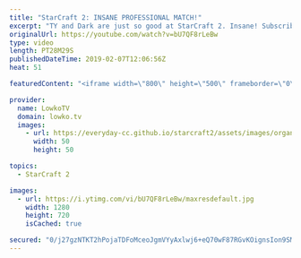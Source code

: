 ```yaml
---
title: "StarCraft 2: INSANE PROFESSIONAL MATCH!"
excerpt: "TY and Dark are just so good at StarCraft 2. Insane! Subscribe for more videos: http://lowko.tv/youtube Mass Battlecruiser: https://www.youtube.com/watch?v=XzISfSZCLfY  In this video I give commentary to a professional match of Zerg vs Terran in StarCraft 2. Both players in this game are some of the"
originalUrl: https://youtube.com/watch?v=bU7QF8rLeBw
type: video
length: PT28M29S
publishedDateTime: 2019-02-07T12:06:56Z
heat: 51

featuredContent: "<iframe width=\"800\" height=\"500\" frameborder=\"0\" src=\"https://www.youtube.com/embed/bU7QF8rLeBw\" allow=\"accelerometer; autoplay; encrypted-media; gyroscope; picture-in-picture\" allowfullscreen></iframe>"

provider:
  name: LowkoTV
  domain: lowko.tv
  images:
    - url: https://everyday-cc.github.io/starcraft2/assets/images/organizations/lowko.tv-50x50.jpg
      width: 50
      height: 50

topics:
  - StarCraft 2

images:
  - url: https://i.ytimg.com/vi/bU7QF8rLeBw/maxresdefault.jpg
    width: 1280
    height: 720
    isCached: true

secured: "0/j27gzNTKT2hPojaTDFoMceoJgmVYyAxlwj6+eQ70wF87RGvKOignsIon9SMmqcqQkS3KIbW8ilyhowQFVyTsdfiQ3ynobArwiYclXd5haZv0gAyS5J8C4p+Z9RTlxPDRpohNMd4OlxEeo9pN+UibllVTAp4yy+69n7YOnjUtsZmhjDQUP75qF4aKEouWcLKuFq18Ra7BJK9/OlJRixT8QYQkZpl8z8R7IoOORBR+ez2hbH5EmgJocnKgHBsIHlc/Py7nDQdZ9pS7sOExojFIK2+qw1uoC1dkQMAu/SiVEgys4sOWh1JYfogE1pfvoZIiaydk+SPsZPXia+0gwx7RHBR0r77hrEbh/iBCARtZAVaiNzGS8Sbgk1wCu8NMk+qDVp1uOeJq1kJVWZQN1IcT8Pt57V9bSpMRJYieqJg+Tt0I4AVpK1KgTdVFxK/J6X;t9NBcPWuI9CFIMuvn/Gz2Q=="
---
```


